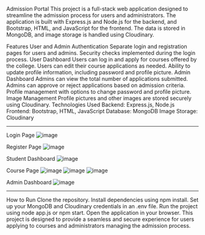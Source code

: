 Admission Portal
This project is a full-stack web application designed to streamline the admission process for users and administrators. The application is built with Express.js and Node.js for the backend, and Bootstrap, HTML, and JavaScript for the frontend. The data is stored in MongoDB, and image storage is handled using Cloudinary.

Features
User and Admin Authentication
Separate login and registration pages for users and admins.
Security checks implemented during the login process.
User Dashboard
Users can log in and apply for courses offered by the college.
Users can edit their course applications as needed.
Ability to update profile information, including password and profile picture.
Admin Dashboard
Admins can view the total number of applications submitted.
Admins can approve or reject applications based on admission criteria.
Profile management with options to change password and profile picture.
Image Management
Profile pictures and other images are stored securely using Cloudinary.
Technologies Used
Backend: Express.js, Node.js
Frontend: Bootstrap, HTML, JavaScript
Database: MongoDB
Image Storage: Cloudinary

---------------------------------------------
Login Page
![image](https://github.com/user-attachments/assets/76d8d0b0-9b66-4f62-a731-6a9951618d18)

Register Page
![image](https://github.com/user-attachments/assets/b4090f34-7e80-418a-b276-55c072951eca)

Student Dashboard
![image](https://github.com/user-attachments/assets/bfc75c01-2a6d-443e-8045-72a4a44647d2)

Course Page
![image](https://github.com/user-attachments/assets/846ba48a-bc08-49e1-9822-12f86501dd75)
![image](https://github.com/user-attachments/assets/649a4f01-9bd2-445a-bb07-b4060647ce1f)
![image](https://github.com/user-attachments/assets/9f0b22fa-82b7-49ff-b9fa-5b08106d1ad7)

Admin Dashboard
![image](https://github.com/user-attachments/assets/ca21e8f9-8b27-46fc-aaef-c1eb90df86c0)

------------------------------
How to Run
Clone the repository.
Install dependencies using npm install.
Set up your MongoDB and Cloudinary credentials in an .env file.
Run the project using node app.js or npm start.
Open the application in your browser.
This project is designed to provide a seamless and secure experience for users applying to courses and administrators managing the admission process.
